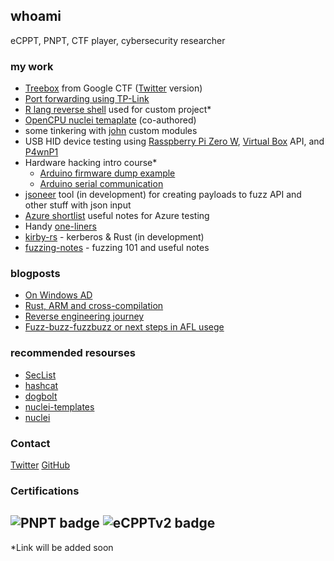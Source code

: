 ## whoami

eCPPT, PNPT, CTF player, cybersecurity researcher

### my work

- [Treebox](https://euro-phd.github.io/Google%20CTF/2022/Treebox) from Google CTF ([Twitter](https://twitter.com/wa1tf0r_me/status/1549707682583642113)  version)
- [Port forwarding using TP-Link](https://euro-phd.github.io/Random/TP-Link%20Routers)
- [R lang reverse shell](#) used for custom project*
- [OpenCPU nuclei temaplate](https://github.com/projectdiscovery/nuclei-templates/pull/6041/commits) (co-authored) 
- some tinkering with [john](https://github.com/openwall/john) custom modules
- USB HID device testing using [Rasspberry Pi Zero W](https://www.raspberrypi.com/products/raspberry-pi-zero-w/), [Virtual Box](https://www.virtualbox.org/) API, and [P4wnP1](https://github.com/RoganDawes/P4wnP1)
- Hardware hacking intro course*
  - [Arduino firmware dump example](https://pages.wa1tf0r.me/Hardware%20Intro/00_Arduino_firmware_dump_example.ino)
  - [Arduino serial communication](https://pages.wa1tf0r.me/Hardware%20Intro/01_Arduino_serial_communication.ino)
- [jsoneer](https://github.com/euro-phd/jsoneer) tool (in development) for creating payloads to fuzz API and other stuff with json input
- [Azure shortlist](#) useful notes for Azure testing
- Handy [one-liners](https://github.com/euro-phd/oneliners)
- [kirby-rs](https://github.com/euro-phd/kirby-rs) - kerberos & Rust (in development)
- [fuzzing-notes](#) - fuzzing 101 and useful notes  


### blogposts
- [On Windows AD](https://pages.wa1tf0r.me/Jorney%20Log/Windows)
- [Rust, ARM and cross-compilation](#)
- [Reverse engineering journey](#)
- [Fuzz-buzz-fuzzbuzz or next steps in AFL usege](#)

### recommended resourses
 - [SecList](https://github.com/danielmiessler/SecLists/)
 - [hashcat](https://hashcat.net/hashcat/)
 - [dogbolt](https://dogbolt.org/)
 - [nuclei-templates](https://github.com/projectdiscovery/nuclei-templates)
 - [nuclei](https://github.com/projectdiscovery/nuclei)
### Contact

[Twitter](https://twitter.com/wa1tf0r_me) 
[GitHub](https://github.com/euro-phd/)

### Certifications
![PNPT badge](https://api.accredible.com/v1/frontend/credential_website_embed_image/badge/60357262)
![eCPPTv2 badge](https://elearnsecurity.com/wp-content/uploads/eCPPTv2.png)
---
*Link will be added soon


